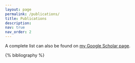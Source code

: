 ```yaml
---
layout: page
permalink: /publications/
title: Publications
description: 
nav: true
nav_order: 2
---
```


A complete list can also be found on [my Google Scholar page](https://scholar.google.com/citations?user=pRxyUgEAAAAJ&hl=sv&oi=ao).

<!-- _pages/publications.md -->
<div class="publications">

{% bibliography %}

</div>
